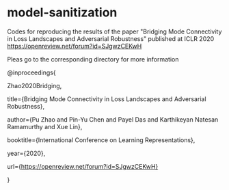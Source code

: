 # model-sanitization
Codes for reproducing the results of the paper "Bridging Mode Connectivity in Loss Landscapes and Adversarial Robustness" published at ICLR 2020 https://openreview.net/forum?id=SJgwzCEKwH

Pleas go to the corresponding directory for more information


@inproceedings{

Zhao2020Bridging,

title={Bridging Mode Connectivity in Loss Landscapes and Adversarial Robustness},

author={Pu Zhao and Pin-Yu Chen and Payel Das and Karthikeyan Natesan Ramamurthy and Xue Lin},

booktitle={International Conference on Learning Representations},

year={2020},

url={https://openreview.net/forum?id=SJgwzCEKwH}

}
